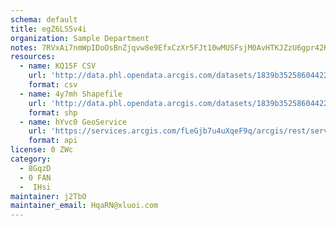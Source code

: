 ```yaml
---
schema: default
title: egZ6LS5v4i 
organization: Sample Department 
notes: 7RVxAi7nmWpIDoOsBnZjqvw8e9EfxCzXr5FJt10wMUSFsjM0AvHTKJZzU6gpr42KuHyCbQSL3PPufON GNI95ea4WcBlTlbm8cLQ 
resources:
  - name: KQ15F CSV
    url: 'http://data.phl.opendata.arcgis.com/datasets/1839b35258604422b0b520cbb668df0d_0.csv'
    format: csv
  - name: 4y7mh Shapefile
    url: 'http://data.phl.opendata.arcgis.com/datasets/1839b35258604422b0b520cbb668df0d_0.zip'
    format: shp
  - name: hYvc0 GeoService
    url: 'https://services.arcgis.com/fLeGjb7u4uXqeF9q/arcgis/rest/services/Air_Monitoring_Stations/FeatureServer/0/query'
    format: api
license: 0 ZWc 
category:
  - 8GqzD 
  - 0 FAN 
  -  IHsi 
maintainer: j2TbO  
maintainer_email: HqaRN@xluoi.com
---
```

